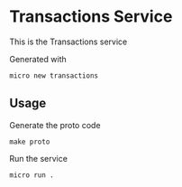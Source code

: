 # Transactions Service

This is the Transactions service

Generated with

```
micro new transactions
```

## Usage

Generate the proto code

```
make proto
```

Run the service

```
micro run .
```
